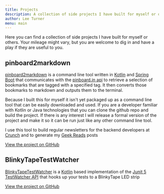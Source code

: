 ```yaml
---
title: Projects
description: A collection of side projects I have built for myself or others.  Hopefully you will find them useful
author: Lee Turner 
menu: main
---
```

Here you can find a collection of side projects I have built for myself or others.  Your mileage might vary, but you are welcome to dig in and have a play if they are useful to you.

## pinboard2markdown
[pinboard2markdown](https://github.com/leeturner/pinboard2markdown) is a command line tool written in [Kotlin](https://kotlinlang.org) and [Spring Boot](https://start.spring.io) that communicates with the [pinboard.in api](https://pinboard.in/api/) to retrieve a selection of bookmarks that are tagged with a specified tag.  It then converts those bookmarks to markdown and outputs them to the terminal.

Because I built this for myself it isn't yet packaged up as a command line tool that can be easily downloaded and used.  If you are a developer familiar with Kotlin or Java technologies that you can clone the github repo and build the project.  If there is any interest I will release a formal version of the project and make it so it can be run just like any other command line tool.

I use this tool to build regular newsletters for the backend developers at [Crunch](https://medium.com/@crunchtech) and to generate my [Geek Reads](/tags/bookmarks/) posts

<a class="github-button" href="https://github.com/leeturner/pinboard2markdown/" data-color-scheme="no-preference: dark; light: dark; dark: dark;" data-size="large" aria-label="View leeturner/pinboard2markdown on GitHub">View the project on GitHub</a>

## BlinkyTapeTestWatcher
[BlinkyTapeTestWatcher](https://github.com/leeturner/BlinkyTapeTestWatcher) is a [Kotlin](https://kotlinlang.org) based implementation of the [Junit 5](https://junit.org/junit5/) [TestWatcher API](https://junit.org/junit5/docs/5.5.1/api/org/junit/jupiter/api/extension/TestWatcher.html) that hooks up your tests to a BlinkyTape LED strip 

<a class="github-button" href="https://github.com/leeturner/BlinkyTapeTestWatcher" data-color-scheme="no-preference: dark; light: dark; dark: dark;" data-size="large" aria-label="View leeturner/BlinkyTapeTestWatcher on GitHub">View the project on GitHub</a>
